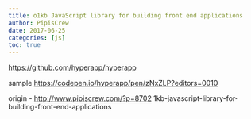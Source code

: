 ```yaml
---
title: o1kb JavaScript library for building front end applications
author: PipisCrew
date: 2017-06-25
categories: [js]
toc: true
---
```


https://github.com/hyperapp/hyperapp

sample
https://codepen.io/hyperapp/pen/zNxZLP?editors=0010

origin - http://www.pipiscrew.com/?p=8702 1kb-javascript-library-for-building-front-end-applications